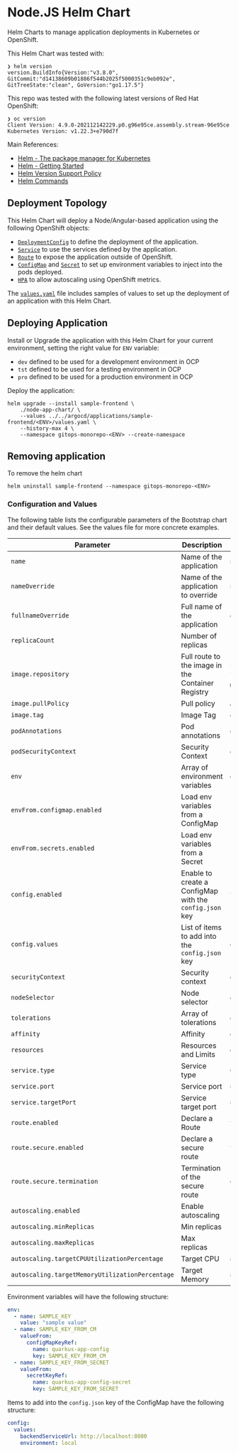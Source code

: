# Node.JS Helm Chart

Helm Charts to manage application deployments in Kubernetes or OpenShift.

This Helm Chart was tested with:

```shell
❯ helm version
version.BuildInfo{Version:"v3.8.0", GitCommit:"d14138609b01886f544b2025f5000351c9eb092e", GitTreeState:"clean", GoVersion:"go1.17.5"}
```

This repo was tested with the following latest versions of Red Hat OpenShift:

```shell
❯ oc version
Client Version: 4.9.0-202112142229.p0.g96e95ce.assembly.stream-96e95ce
Kubernetes Version: v1.22.3+e790d7f
```

Main References:

* [Helm - The package manager for Kubernetes](https://helm.sh/)
* [Helm - Getting Started](https://helm.sh/docs/chart_template_guide/getting_started/)
* [Helm Version Support Policy](https://helm.sh/docs/topics/version_skew/)
* [Helm Commands](https://helm.sh/docs/helm/)

## Deployment Topology

This Helm Chart will deploy a Node/Angular-based application using the following OpenShift objects:

* [`DeploymentConfig`](./node-app-chart/templates/deploymentconfig.yaml) to define the deployment of the application.
* [`Service`](./node-app-chart/templates/service.yaml) to use the services defined by the application.
* [`Route`](./node-app-chart/templates/route.yaml) to expose the application outside of OpenShift.
* [`ConfigMap`](./node-app-chart/templates/configmap.yaml) and [`Secret`](./node-app-chart/templates/secret.yaml) to
set up environment variables to inject into the pods deployed.
* [`HPA`](./node-app-chart/templates/hpa.yaml) to allow autoscaling using OpenShift metrics.

The [`values.yaml`](./node-app-chart/values.yaml) file includes samples of values to set up
the deployment of an application with this Helm Chart.

## Deploying Application

Install or Upgrade the application with this Helm Chart for your current environment, setting the
right value for `ENV` variable:

* `dev` defined to be used for a development environment in OCP
* `tst` defined to be used for a testing environment in OCP
* `pro` defined to be used for a production environment in OCP

Deploy the application:

```shell
helm upgrade --install sample-frontend \
    ./node-app-chart/ \
    --values ../../argocd/applications/sample-frontend/<ENV>/values.yaml \
    --history-max 4 \
    --namespace gitops-monorepo-<ENV> --create-namespace
```

## Removing application

To remove the helm chart

```shell
helm uninstall sample-frontend --namespace gitops-monorepo-<ENV>
```

### Configuration and Values

The following table lists the configurable parameters of the Bootstrap chart and their default values. See the values file for more concrete examples.

| Parameter | Description | Default |
| --------- | ----------- | ------- |
| `name`  | Name of the application | `node-app` |
| `nameOverride` | Name of the application to override  | `node-app` |
| `fullnameOverride` | Full name of the application  | empty |
| `replicaCount` | Number of replicas  | 1 |
| `image.repository` | Full route to the image in the Container Registry  | `image-registry.openshift-image-registry.svc:5000/gitops-monorepo-cicd` |
| `image.pullPolicy` | Pull policy  | `Always` |
| `image.tag` | Image Tag  | empty |
| `podAnnotations` | Pod annotations | empty |
| `podSecurityContext` | Security Context | empty |
| `env` | Array of environment variables | empty |
| `envFrom.configmap.enabled` | Load env variables from a ConfigMap | `false` |
| `envFrom.secrets.enabled` | Load env variables from a Secret | `false` |
| `config.enabled` | Enable to create a ConfigMap with the `config.json` key | `true` |
| `config.values` | List of items to add into the `config.json` key | empty |
| `securityContext` | Security context | empty |
| `nodeSelector` | Node selector | empty |
| `tolerations` | Array of tolerations | empty |
| `affinity` | Affinity | empty |
| `resources` | Resources and Limits | empty |
| `service.type` | Service type | `ClusterIP` |
| `service.port` | Service port | `8080` |
| `service.targetPort` | Service target port | `8080` |
| `route.enabled` | Declare a Route | `true` |
| `route.secure.enabled` | Declare a secure route | `true` |
| `route.secure.termination` | Termination of the secure route | `edge` |
| `autoscaling.enabled` | Enable autoscaling | `false` |
| `autoscaling.minReplicas` | Min replicas | `1` |
| `autoscaling.maxReplicas` | Max replicas | `100` |
| `autoscaling.targetCPUUtilizationPercentage` | Target CPU | `80` |
| `autoscaling.targetMemoryUtilizationPercentage` | Target Memory | `80` |

Environment variables will have the following structure:

```yaml
env:
  - name: SAMPLE_KEY
    value: "sample value"
  - name: SAMPLE_KEY_FROM_CM
    valueFrom:
      configMapKeyRef:
        name: quarkus-app-config
        key: SAMPLE_KEY_FROM_CM
  - name: SAMPLE_KEY_FROM_SECRET
    valueFrom:
      secretKeyRef:
        name: quarkus-app-config-secret
        key: SAMPLE_KEY_FROM_SECRET
```

Items to add into the `config.json` key of the ConfigMap have the following structure:

```yaml
config:
  values:
    backendServiceUrl: http://localhost:8080
    environment: local
```
